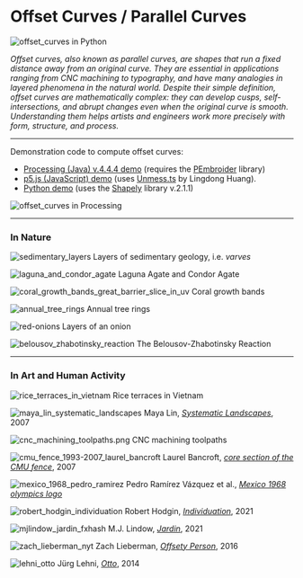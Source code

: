 # Offset Curves / Parallel Curves

![offset_curves in Python](python/wiggly_polyline.png)

*Offset curves, also known as parallel curves, are shapes that run a fixed distance away from an original curve. They are essential in applications ranging from CNC machining to typography, and have many analogies in layered phenomena in the natural world. Despite their simple definition, offset curves are mathematically complex: they can develop cusps, self-intersections, and abrupt changes even when the original curve is smooth. Understanding them helps artists and engineers work more precisely with form, structure, and process.*

---

Demonstration code to compute offset curves: 

* [Processing (Java) v.4.4.4 demo](processing/offset_curves/offset_curves.pde) (requires the [PEmbroider](https://github.com/CreativeInquiry/PEmbroider) library)
* [p5.js (JavaScript) demo](p5js/) (uses [Unmess.ts](https://github.com/LingDong-/squiggy) by Lingdong Huang).
* [Python demo](python/README.md) (uses the [Shapely](https://shapely.readthedocs.io/en/stable/) library v.2.1.1)



![offset_curves in Processing](processing/offset_curves/offset_curves_output.png)



---

### In Nature


![sedimentary_layers](img/sedimentary_layers.jpg)
Layers of sedimentary geology, i.e. *varves*

![laguna_and_condor_agate](img/laguna_and_condor_agate.jpg)
Laguna Agate and Condor Agate

![coral_growth_bands_great_barrier_slice_in_uv](img/coral_growth_bands_great_barrier_slice_in_uv.jpg)
Coral growth bands

![annual_tree_rings](img/annual_tree_rings.jpg)
Annual tree rings

![red-onions](img/red-onions.jpg)
Layers of an onion

![belousov_zhabotinsky_reaction](img/belousov_zhabotinsky_reaction.jpg)
The Belousov-Zhabotinsky Reaction

---

### In Art and Human Activity

![rice_terraces_in_vietnam](img/rice_terraces_in_vietnam.jpg)
Rice terraces in Vietnam

![maya_lin_systematic_landscapes](img/maya_lin_systematic_landscapes.jpg)
Maya Lin, [*Systematic Landscapes*](https://camstl.org/exhibitions/maya-lin-systematic-landscapes/), 2007

![cnc_machining_toolpaths.png](img/cnc_machining_toolpaths.png)
CNC machining toolpaths

![cmu_fence_1993-2007_laurel_bancroft](img/cmu_fence_1993-2007_laurel_bancroft.jpg)
Laurel Bancroft, [*core section of the CMU fence*](https://www.flickr.com/photos/golanlevin/2426520046), 2007

![mexico_1968_pedro_ramirez](img/mexico_1968_pedro_ramirez.jpg)
Pedro Ramírez Vázquez et al., [*Mexico 1968 olympics logo*](https://www.logohistories.com/p/folk-art-psychedelia)

![robert_hodgin_individuation](img/robert_hodgin_individuation.jpg)
Robert Hodgin, [*Individuation*](https://roberthodgin.com/project/individuation), 2021

![mjlindow_jardin_fxhash](img/mjlindow_jardin_fxhash.jpg)
M.J. Lindow, [*Jardin*](https://www.fxhash.xyz/project/jardin), 2021
![zach_lieberman_nyt](img/zach_lieberman_nyt.jpg)
Zach Lieberman, [*Offsety Person*](https://www.instagram.com/p/BHBKPsgAOA0/), 2016

![lehni_otto](img/lehni_otto.jpg)
Jürg Lehni, [*Otto*](https://vimeo.com/129666491), 2014
